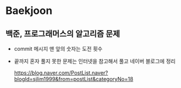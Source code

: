 # Baekjoon


## 백준, 프로그래머스의 알고리즘 문제

- commit 메시지 맨 앞의 숫자는 도전 횟수

- 끝까지 혼자 풀지 못한 문제는 인터넷을 참고해서 풀고 네이버 블로그에 정리

  <https://blog.naver.com/PostList.naver?blogId=sjlim1999&from=postList&categoryNo=18>
